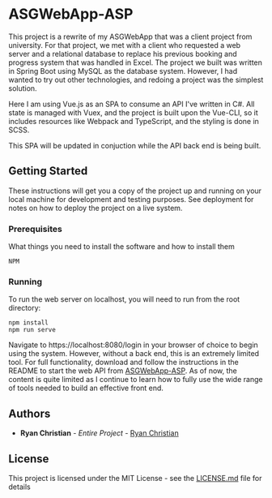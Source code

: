 # ASGWebApp-ASP

This project is a rewrite of my ASGWebApp that was a client project from university. For that project, we met with a client who requested a web server and a relational database to replace his previous booking and progress system that was handled in Excel. The project we built was written in Spring Boot using MySQL as the database system. However, I had wanted to try out other technologies, and redoing a project was the simplest solution.

Here I am using Vue.js as an SPA to consume an API I've written in C#. All state is managed with Vuex, and the project is built upon the Vue-CLI, so it includes resources like Webpack and TypeScript, and the styling is done in SCSS. 

This SPA will be updated in conjuction while the API back end is being built.

## Getting Started

These instructions will get you a copy of the project up and running on your local machine for development and testing purposes. See deployment for notes on how to deploy the project on a live system.

### Prerequisites

What things you need to install the software and how to install them

```
NPM
```

### Running

To run the web server on localhost, you will need to run from the root directory: 

```
npm install
npm run serve
```

Navigate to https://localhost:8080/login in your browser of choice to begin using the system. However, without a back end, this is an extremely limited tool. For full functionality, download and follow the instructions in the README to start the web API from [ASGWebApp-ASP](https://github.com/RyanChristian4427/ASGWebApp-ASP). As of now, the content is quite limited as I continue to learn how to fully use the wide range of tools needed to build an effective front end.

## Authors

* **Ryan Christian** - *Entire Project* - [Ryan Christian](https://github.com/RyanChristian4427)

## License

This project is licensed under the MIT License - see the [LICENSE.md](LICENSE.md) file for details
